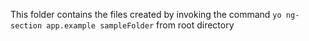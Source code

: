 This folder contains the files created by invoking the command `yo ng-section app.example sampleFolder` from root directory
